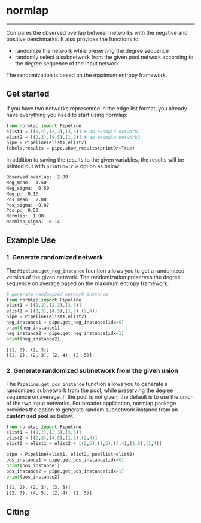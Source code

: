 # normlap
---
Compares the observed overlap between networks with the negative and positive benchmarks. It also provides the functions to:

- randomize the network while preserving the degree sequence
- randomly select a subnetwork from the given pool network according to the degree sequence of the input network.

The randomization is based on the maximum entropy framework.

## Get started
If you have two networks represented in the edge list format, you already have everything you need to start using normlap:

```python
from normlap import Pipeline
elist1 = [(1,2),(2,3),(3,5)] # an example network1
elist2 = [(2,3),(4,5),(1,2)] # an example network2
pipe = Pipeline(elist1,elist2)
labels,results = pipe.show_results(printOn=True)

```

In addition to saving the results to the given variables, the results will be printed out with `printOn=True` option as below:

```html
Observed overlap:  2.00
Neg_mean:  1.50
Neg_sigma:  0.50
Neg_p:  0.16
Pos_mean:  2.00
Pos_sigma:  0.07
Pos_p:  0.50
Normlap:  1.00
Normlap_sigma:  0.14
```



## Example Use

### 1. Generate randomized network

The `Pipeline.get_neg_instance`  fucntion allows you to get a randomized version of the given network. The randomization preserves the degree sequence on average based on the maximum entropy framework.

```python
# generate randomized network instance
from normlap import Pipeline
elist1 = [(1,2),(2,3),(3,5)]
elist2 = [(2,3),(4,5),(1,2),(2,4)]
pipe = Pipeline(elist1,elist2)
neg_instance1 = pipe.get_neg_instance(idx=0)
print(neg_instance1)
neg_instance2 = pipe.get_neg_instance(idx=1)
print(neg_instance2)
```

```html
[(1, 3), (2, 3)]
[(1, 2), (2, 3), (2, 4), (2, 5)]
```



### 2. Generate randomized subnetwork from the given union

The `Pipeline.get_pos_instance` function allows you to generate a randomized subnetwork from the pool, while preserving the degree sequence on average. If the pool is not given, the default is to use the union of the two input networks. For broader application, normlap package provides the option to generate random subnetwork instance from an **customized pool** as below.

```python
from normlap import Pipeline
elist1 = [(1,2),(2,3),(3,5)]
elist2 = [(2,3),(4,5),(1,2),(2,4)]
elist0 = elist1 + elist2 + [(2,5),(1,5),(3,4),(1,6),(1,4)]

pipe = Pipeline(elist1, elist2, poollist=elist0)
pos_instance1 = pipe.get_pos_instance(idx=0)
print(pos_instance1)
pos_instance2 = pipe.get_pos_instance(idx=1)
print(pos_instance2)
```

```html
[(1, 2), (2, 3), (3, 5)]
[(2, 3), (4, 5), (2, 4), (2, 5)]
```



## Citing

